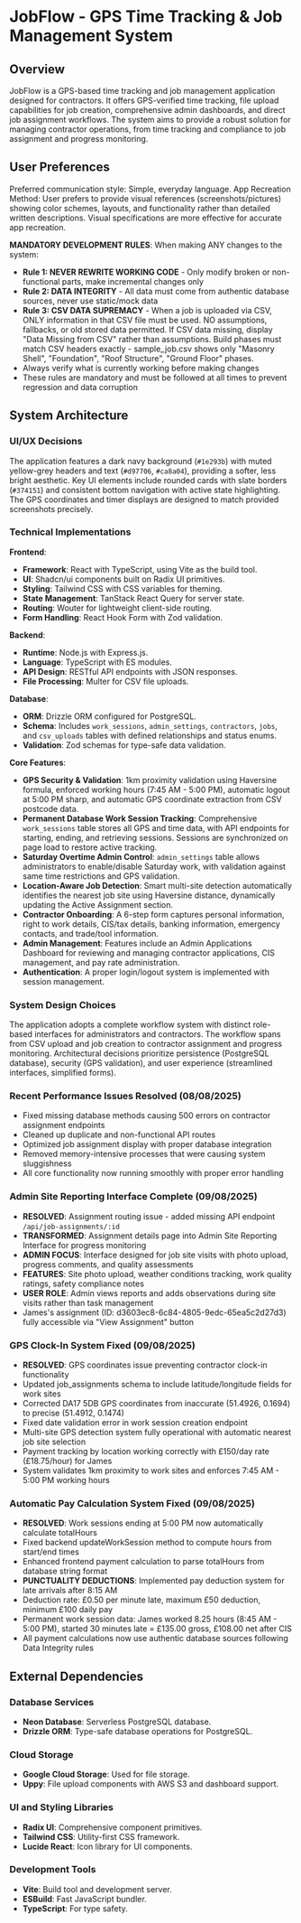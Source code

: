 # JobFlow - GPS Time Tracking & Job Management System

## Overview
JobFlow is a GPS-based time tracking and job management application designed for contractors. It offers GPS-verified time tracking, file upload capabilities for job creation, comprehensive admin dashboards, and direct job assignment workflows. The system aims to provide a robust solution for managing contractor operations, from time tracking and compliance to job assignment and progress monitoring.

## User Preferences
Preferred communication style: Simple, everyday language.
App Recreation Method: User prefers to provide visual references (screenshots/pictures) showing color schemes, layouts, and functionality rather than detailed written descriptions. Visual specifications are more effective for accurate app recreation.

**MANDATORY DEVELOPMENT RULES**: When making ANY changes to the system:
- **Rule 1: NEVER REWRITE WORKING CODE** - Only modify broken or non-functional parts, make incremental changes only
- **Rule 2: DATA INTEGRITY** - All data must come from authentic database sources, never use static/mock data
- **Rule 3: CSV DATA SUPREMACY** - When a job is uploaded via CSV, ONLY information in that CSV file must be used. NO assumptions, fallbacks, or old stored data permitted. If CSV data missing, display "Data Missing from CSV" rather than assumptions. Build phases must match CSV headers exactly - sample_job.csv shows only "Masonry Shell", "Foundation", "Roof Structure", "Ground Floor" phases.
- Always verify what is currently working before making changes
- These rules are mandatory and must be followed at all times to prevent regression and data corruption

## System Architecture

### UI/UX Decisions
The application features a dark navy background (`#1e293b`) with muted yellow-grey headers and text (`#d97706`, `#ca8a04`), providing a softer, less bright aesthetic. Key UI elements include rounded cards with slate borders (`#374151`) and consistent bottom navigation with active state highlighting. The GPS coordinates and timer displays are designed to match provided screenshots precisely.

### Technical Implementations
**Frontend**:
- **Framework**: React with TypeScript, using Vite as the build tool.
- **UI**: Shadcn/ui components built on Radix UI primitives.
- **Styling**: Tailwind CSS with CSS variables for theming.
- **State Management**: TanStack React Query for server state.
- **Routing**: Wouter for lightweight client-side routing.
- **Form Handling**: React Hook Form with Zod validation.

**Backend**:
- **Runtime**: Node.js with Express.js.
- **Language**: TypeScript with ES modules.
- **API Design**: RESTful API endpoints with JSON responses.
- **File Processing**: Multer for CSV file uploads.

**Database**:
- **ORM**: Drizzle ORM configured for PostgreSQL.
- **Schema**: Includes `work_sessions`, `admin_settings`, `contractors`, `jobs`, and `csv_uploads` tables with defined relationships and status enums.
- **Validation**: Zod schemas for type-safe data validation.

**Core Features**:
- **GPS Security & Validation**: 1km proximity validation using Haversine formula, enforced working hours (7:45 AM - 5:00 PM), automatic logout at 5:00 PM sharp, and automatic GPS coordinate extraction from CSV postcode data.
- **Permanent Database Work Session Tracking**: Comprehensive `work_sessions` table stores all GPS and time data, with API endpoints for starting, ending, and retrieving sessions. Sessions are synchronized on page load to restore active tracking.
- **Saturday Overtime Admin Control**: `admin_settings` table allows administrators to enable/disable Saturday work, with validation against same time restrictions and GPS validation.
- **Location-Aware Job Detection**: Smart multi-site detection automatically identifies the nearest job site using Haversine distance, dynamically updating the Active Assignment section.
- **Contractor Onboarding**: A 6-step form captures personal information, right to work details, CIS/tax details, banking information, emergency contacts, and trade/tool information.
- **Admin Management**: Features include an Admin Applications Dashboard for reviewing and managing contractor applications, CIS management, and pay rate administration.
- **Authentication**: A proper login/logout system is implemented with session management.

### System Design Choices
The application adopts a complete workflow system with distinct role-based interfaces for administrators and contractors. The workflow spans from CSV upload and job creation to contractor assignment and progress monitoring. Architectural decisions prioritize persistence (PostgreSQL database), security (GPS validation), and user experience (streamlined interfaces, simplified forms).

### Recent Performance Issues Resolved (08/08/2025)
- Fixed missing database methods causing 500 errors on contractor assignment endpoints
- Cleaned up duplicate and non-functional API routes
- Optimized job assignment display with proper database integration
- Removed memory-intensive processes that were causing system sluggishness
- All core functionality now running smoothly with proper error handling

### Admin Site Reporting Interface Complete (09/08/2025)
- **RESOLVED**: Assignment routing issue - added missing API endpoint `/api/job-assignments/:id`
- **TRANSFORMED**: Assignment details page into Admin Site Reporting Interface for progress monitoring
- **ADMIN FOCUS**: Interface designed for job site visits with photo upload, progress comments, and quality assessments
- **FEATURES**: Site photo upload, weather conditions tracking, work quality ratings, safety compliance notes
- **USER ROLE**: Admin views reports and adds observations during site visits rather than task management
- James's assignment (ID: d3603ec8-6c84-4805-9edc-65ea5c2d27d3) fully accessible via "View Assignment" button

### GPS Clock-In System Fixed (09/08/2025)
- **RESOLVED**: GPS coordinates issue preventing contractor clock-in functionality
- Updated job_assignments schema to include latitude/longitude fields for work sites
- Corrected DA17 5DB GPS coordinates from inaccurate (51.4926, 0.1694) to precise (51.4912, 0.1474)
- Fixed date validation error in work session creation endpoint
- Multi-site GPS detection system fully operational with automatic nearest job site selection
- Payment tracking by location working correctly with £150/day rate (£18.75/hour) for James
- System validates 1km proximity to work sites and enforces 7:45 AM - 5:00 PM working hours

### Automatic Pay Calculation System Fixed (09/08/2025)
- **RESOLVED**: Work sessions ending at 5:00 PM now automatically calculate totalHours
- Fixed backend updateWorkSession method to compute hours from start/end times
- Enhanced frontend payment calculation to parse totalHours from database string format
- **PUNCTUALITY DEDUCTIONS**: Implemented pay deduction system for late arrivals after 8:15 AM
- Deduction rate: £0.50 per minute late, maximum £50 deduction, minimum £100 daily pay
- Permanent work session data: James worked 8.25 hours (8:45 AM - 5:00 PM), started 30 minutes late = £135.00 gross, £108.00 net after CIS
- All payment calculations now use authentic database sources following Data Integrity rules

## External Dependencies

### Database Services
- **Neon Database**: Serverless PostgreSQL database.
- **Drizzle ORM**: Type-safe database operations for PostgreSQL.

### Cloud Storage
- **Google Cloud Storage**: Used for file storage.
- **Uppy**: File upload components with AWS S3 and dashboard support.

### UI and Styling Libraries
- **Radix UI**: Comprehensive component primitives.
- **Tailwind CSS**: Utility-first CSS framework.
- **Lucide React**: Icon library for UI components.

### Development Tools
- **Vite**: Build tool and development server.
- **ESBuild**: Fast JavaScript bundler.
- **TypeScript**: For type safety.